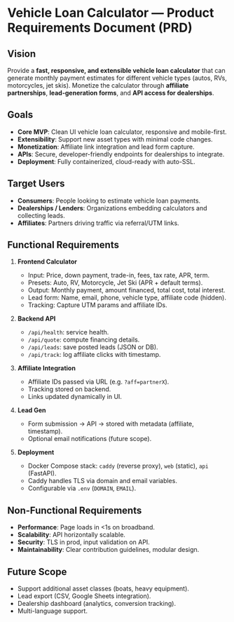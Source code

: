 # Vehicle Loan Calculator — Product Requirements Document (PRD)

## Vision

Provide a **fast, responsive, and extensible vehicle loan calculator** that can generate monthly payment estimates for different vehicle types (autos, RVs, motorcycles, jet skis). Monetize the calculator through **affiliate partnerships**, **lead-generation forms**, and **API access for dealerships**.

## Goals

- **Core MVP**: Clean UI vehicle loan calculator, responsive and mobile-first.
- **Extensibility**: Support new asset types with minimal code changes.
- **Monetization**: Affiliate link integration and lead form capture.
- **APIs**: Secure, developer-friendly endpoints for dealerships to integrate.
- **Deployment**: Fully containerized, cloud-ready with auto-SSL.

## Target Users

- **Consumers**: People looking to estimate vehicle loan payments.
- **Dealerships / Lenders**: Organizations embedding calculators and collecting leads.
- **Affiliates**: Partners driving traffic via referral/UTM links.

## Functional Requirements

1. **Frontend Calculator**

   - Input: Price, down payment, trade-in, fees, tax rate, APR, term.
   - Presets: Auto, RV, Motorcycle, Jet Ski (APR + default terms).
   - Output: Monthly payment, amount financed, total cost, total interest.
   - Lead form: Name, email, phone, vehicle type, affiliate code (hidden).
   - Tracking: Capture UTM params and affiliate IDs.

1. **Backend API**

   - `/api/health`: service health.
   - `/api/quote`: compute financing details.
   - `/api/leads`: save posted leads (JSON or DB).
   - `/api/track`: log affiliate clicks with timestamp.

1. **Affiliate Integration**

   - Affiliate IDs passed via URL (e.g. `?aff=partnerX`).
   - Tracking stored on backend.
   - Links updated dynamically in UI.

1. **Lead Gen**

   - Form submission → API → stored with metadata (affiliate, timestamp).
   - Optional email notifications (future scope).

1. **Deployment**

   - Docker Compose stack: `caddy` (reverse proxy), `web` (static), `api` (FastAPI).
   - Caddy handles TLS via domain and email variables.
   - Configurable via `.env` (`DOMAIN`, `EMAIL`).

## Non-Functional Requirements

- **Performance**: Page loads in \<1s on broadband.
- **Scalability**: API horizontally scalable.
- **Security**: TLS in prod, input validation on API.
- **Maintainability**: Clear contribution guidelines, modular design.

## Future Scope

- Support additional asset classes (boats, heavy equipment).
- Lead export (CSV, Google Sheets integration).
- Dealership dashboard (analytics, conversion tracking).
- Multi-language support.
